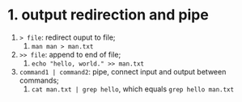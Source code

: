 # 1. output redirection and pipe

1. `> file`: redirect ouput to file;
    1. `man man > man.txt`
1. `>> file`: append to end of file;
    1. `echo "hello, world." >> man.txt`
1. `command1 | command2`: pipe, connect input and output between commands;
    1. `cat man.txt | grep hello`, which equals `grep hello man.txt`
